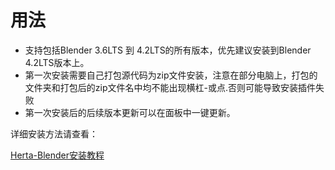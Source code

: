 # 用法

- 支持包括Blender 3.6LTS 到 4.2LTS的所有版本，优先建议安装到Blender 4.2LTS版本上。
- 第一次安装需要自己打包源代码为zip文件安装，注意在部分电脑上，打包的文件夹和打包后的zip文件名中均不能出现横杠-或点.否则可能导致安装插件失败
- 第一次安装后的后续版本更新可以在面板中一键更新。

详细安装方法请查看：

<a href="https://www.yuque.com/airde/lx53p6/hphr273raofrgnyl?singleDoc" target="_blank">
Herta-Blender安装教程
</a>

